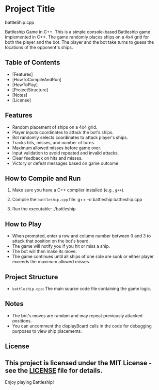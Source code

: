 <!--- README file --->

# Project Title
battleShip.cpp

Battleship Game in C++.
This is a simple console-based Battleship game implemented in C++. 
The game randomly places ships on a 4x4 grid for both the player and the bot. 
The player and the bot take turns to guess the locations of the opponent's ships.

## Table of Contents
- [Features]
- [HowToCompileAndRun]
- [HowToPlay]
- [ProjectStructure]
- [Notes]
- [License]

## Features
- Random placement of ships on a 4x4 grid.
- Player inputs coordinates to attack the bot's ships.
- Bot randomly selects coordinates to attack player's ships.
- Tracks hits, misses, and number of turns.
- Maximum allowed misses before game over.
- Input validation to avoid repeated and invalid attacks.
- Clear feedback on hits and misses.
- Victory or defeat messages based on game outcome.

## How to Compile and Run
1. Make sure you have a C++ compiler installed (e.g., `g++`).

2. Compile the `battleship.cpp` file:
    g++ -o battleship battleship.cpp

3. Run the executable:
    ./battleship

## How to Play
- When prompted, enter a row and column number between 0 and 3 to attack that position on the bot's board.
- The game will notify you if you hit or miss a ship.
- The bot will then make its move.
- The game continues until all ships of one side are sunk or either player exceeds the maximum allowed misses.

## Project Structure
- `battleship.cpp`: The main source code file containing the game logic.

## Notes
- The bot's moves are random and may repeat previously attacked positions.
- You can uncomment the displayBoard calls in the code for debugging purposes to view ship placements.

## License
This project is licensed under the MIT License - see the [LICENSE](LICENSE.txt) file for details.
---
Enjoy playing Battleship!